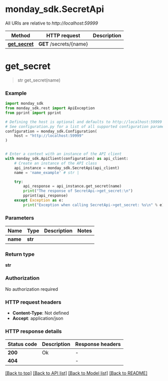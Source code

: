 # monday_sdk.SecretApi

All URIs are relative to *http://localhost:59999*

Method | HTTP request | Description
------------- | ------------- | -------------
[**get_secret**](SecretApi.md#get_secret) | **GET** /secrets/{name} | 


# **get_secret**
> str get_secret(name)



### Example


```python
import monday_sdk
from monday_sdk.rest import ApiException
from pprint import pprint

# Defining the host is optional and defaults to http://localhost:59999
# See configuration.py for a list of all supported configuration parameters.
configuration = monday_sdk.Configuration(
    host = "http://localhost:59999"
)


# Enter a context with an instance of the API client
with monday_sdk.ApiClient(configuration) as api_client:
    # Create an instance of the API class
    api_instance = monday_sdk.SecretApi(api_client)
    name = 'name_example' # str | 

    try:
        api_response = api_instance.get_secret(name)
        print("The response of SecretApi->get_secret:\n")
        pprint(api_response)
    except Exception as e:
        print("Exception when calling SecretApi->get_secret: %s\n" % e)
```



### Parameters


Name | Type | Description  | Notes
------------- | ------------- | ------------- | -------------
 **name** | **str**|  | 

### Return type

**str**

### Authorization

No authorization required

### HTTP request headers

 - **Content-Type**: Not defined
 - **Accept**: application/json

### HTTP response details

| Status code | Description | Response headers |
|-------------|-------------|------------------|
**200** | Ok |  -  |
**404** |  |  -  |

[[Back to top]](#) [[Back to API list]](../README.md#documentation-for-api-endpoints) [[Back to Model list]](../README.md#documentation-for-models) [[Back to README]](../README.md)

